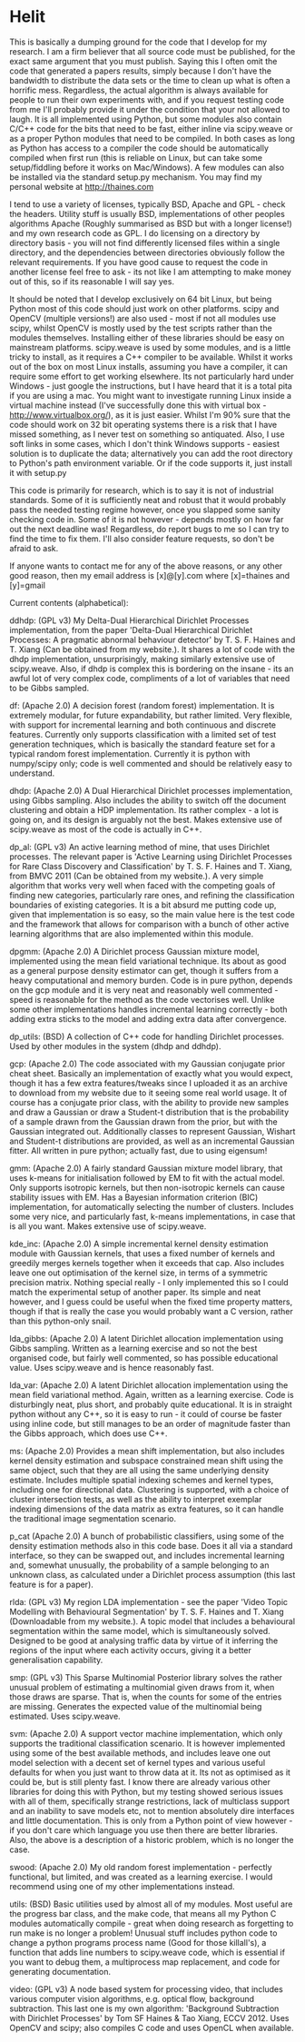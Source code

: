 # Helit
This is basically a dumping ground for the code that I develop for my research. I am a firm believer that all source code must be published, for the exact same argument that you must publish. Saying this I often omit the code that generated a papers results, simply because I don't have the bandwidth to distribute the data sets or the time to clean up what is often a horrific mess. Regardless, the actual algorithm is always available for people to run their own experiments with, and if you request testing code from me I'll probably provide it under the condition that your not allowed to laugh. It is all implemented using Python, but some modules also contain C/C++ code for the bits that need to be fast, either inline via scipy.weave or as a proper Python modules that need to be compiled. In both cases as long as Python has access to a compiler the code should be automatically compiled when first run (this is reliable on Linux, but can take some setup/fiddling before it works on Mac/Windows). A few modules can also be installed via the standard setup.py mechanism. You may find my personal website at http://thaines.com

I tend to use a variety of licenses, typically BSD, Apache and GPL - check the headers. Utility stuff is usually BSD, implementations of other peoples algorithms Apache (Roughly summarised as BSD but with a longer license!) and my own research code as GPL. I do licensing on a directory by directory basis - you will not find differently licensed files within a single directory, and the dependencies between directories obviously follow the relevant requirements. If you have good cause to request the code in another license feel free to ask - its not like I am attempting to make money out of this, so if its reasonable I will say yes.

It should be noted that I develop exclusively on 64 bit Linux, but being Python most of this code should just work on other platforms. scipy and OpenCV (multiple versions!) are also used - most if not all modules use scipy, whilst OpenCV is mostly used by the test scripts rather than the modules themselves. Installing either of these libraries should be easy on mainstream platforms. scipy.weave is used by some modules, and is a little tricky to install, as it requires a C++ compiler to be available. Whilst it works out of the box on most Linux installs, assuming you have a compiler, it can require some effort to get working elsewhere. Its not particularly hard under Windows - just google the instructions, but I have heard that it is a total pita if you are using a mac. You might want to investigate running Linux inside a virtual machine instead (I've successfully done this with virtual box - http://www.virtualbox.org/), as it is just easier. Whilst I'm 90% sure that the code should work on 32 bit operating systems there is a risk that I have missed something, as I never test on something so antiquated. Also, I use soft links in some cases, which I don't think Windows supports - easiest solution is to duplicate the data; alternatively you can add the root directory to Python's path environment variable. Or if the code supports it, just install it with setup.py

This code is primarily for research, which is to say it is not of industrial standards. Some of it is sufficiently neat and robust that it would probably pass the needed testing regime however, once you slapped some sanity checking code in. Some of it is not however - depends mostly on how far out the next deadline was! Regardless, do report bugs to me so I can try to find the time to fix them. I'll also consider feature requests, so don't be afraid to ask.

If anyone wants to contact me for any of the above reasons, or any other good reason, then my email address is [x]@[y].com where [x]=thaines and [y]=gmail


Current contents (alphabetical):

ddhdp: (GPL v3) My Delta-Dual Hierarchical Dirichlet Processes implementation, from the paper 'Delta-Dual Hierarchical Dirichlet Processes: A pragmatic abnormal behaviour detector' by T. S. F. Haines and T. Xiang (Can be obtained from my website.). It shares a lot of code with the dhdp implementation, unsurprisingly, making similarly extensive use of scipy.weave. Also, if dhdp is complex this is bordering on the insane - its an awful lot of very complex code, compliments of a lot of variables that need to be Gibbs sampled.

df: (Apache 2.0) A decision forest (random forest) implementation. It is extremely modular, for future expandability, but rather limited. Very flexible, with support for incremental learning and both continuous and discrete features. Currently only supports classification with a limited set of test generation techniques, which is basically the standard feature set for a typical random forest implementation. Currently it is python with numpy/scipy only; code is well commented and should be relatively easy to understand.

dhdp: (Apache 2.0) A Dual Hierarchical Dirichlet processes implementation, using Gibbs sampling. Also includes the ability to switch off the document clustering and obtain a HDP implementation. Its rather complex - a lot is going on, and its design is arguably not the best. Makes extensive use of scipy.weave as most of the code is actually in C++.

dp_al: (GPL v3) An active learning method of mine, that uses Dirichlet processes. The relevant paper is 'Active Learning using Dirichlet Processes for Rare Class Discovery and Classification' by T. S. F. Haines and T. Xiang, from BMVC 2011 (Can be obtained from my website.). A very simple algorithm that works very well when faced with the competing goals of finding new categories, particularly rare ones, and refining the classification boundaries of existing categories. It is a bit absurd me putting code up, given that implementation is so easy, so the main value here is the test code and the framework that allows for comparison with a bunch of other active learning algorithms that are also implemented within this module.

dpgmm: (Apache 2.0) A Dirichlet process Gaussian mixture model, implemented using the mean field variational technique. Its about as good as a general purpose density estimator can get, though it suffers from a heavy computational and memory burden. Code is in pure python, depends on the gcp module and it is very neat and reasonably well commented - speed is reasonable for the method as the code vectorises well. Unlike some other implementations handles incremental learning correctly - both adding extra sticks to the model and adding extra data after convergence.

dp_utils: (BSD) A collection of C++ code for handling Dirichlet processes. Used by other modules in the system (dhdp and ddhdp).

gcp: (Apache 2.0) The code associated with my Gaussian conjugate prior cheat sheet. Basically an implementation of exactly what you would expect, though it has a few extra features/tweaks since I uploaded it as an archive to download from my website due to it seeing some real world usage. It of course has a conjugate prior class, with the ability to provide new samples and draw a Gaussian or draw a Student-t distribution that is the probability of a sample drawn from the Gaussian drawn from the prior, but with the Gaussian integrated out. Additionally classes to represent Gaussian, Wishart and Student-t distributions are provided, as well as an incremental Gaussian fitter. All written in pure python; actually fast, due to using eigensum!

gmm: (Apache 2.0) A fairly standard Gaussian mixture model library, that uses k-means for initialisation followed by EM to fit with the actual model. Only supports isotropic kernels, but then non-isotropic kernels can cause stability issues with EM. Has a Bayesian information criterion (BIC) implementation, for automatically selecting the number of clusters. Includes some very nice, and particularly fast, k-means implementations, in case that is all you want. Makes extensive use of scipy.weave.

kde_inc: (Apache 2.0) A simple incremental kernel density estimation module with Gaussian kernels, that uses a fixed number of kernels and greedily merges kernels together when it exceeds that cap. Also includes leave one out optimisation of the kernel size, in terms of a symmetric precision matrix. Nothing special really - I only implemented this so I could match the experimental setup of another paper. Its simple and neat however, and I guess could be useful when the fixed time property matters, though if that is really the case you would probably want a C version, rather than this python-only snail.

lda_gibbs: (Apache 2.0) A latent Dirichlet allocation implementation using Gibbs sampling. Written as a learning exercise and so not the best organised code, but fairly well commented, so has possible educational value. Uses scipy.weave and is hence reasonably fast.

lda_var: (Apache 2.0) A latent Dirichlet allocation implementation using the mean field variational method. Again, written as a learning exercise. Code is disturbingly neat, plus short, and probably quite educational. It is in straight python without any C++, so it is easy to run - it could of course be faster using inline code, but still manages to be an order of magnitude faster than the Gibbs approach, which does use C++.

ms: (Apache 2.0) Provides a mean shift implementation, but also includes kernel density estimation and subspace constrained mean shift using the same object, such that they are all using the same underlying density estimate. Includes multiple spatial indexing schemes and kernel types, including one for directional data. Clustering is supported, with a choice of cluster intersection tests, as well as the ability to interpret exemplar indexing dimensions of the data matrix as extra features, so it can handle the traditional image segmentation scenario.

p_cat (Apache 2.0) A bunch of probabilistic classifiers, using some of the density estimation methods also in this code base. Does it all via a standard interface, so they can be swapped out, and includes incremental learning and, somewhat unusually, the probability of a sample belonging to an unknown class, as calculated under a Dirichlet process assumption (this last feature is for a paper).

rlda: (GPL v3) My region LDA implementation - see the paper 'Video Topic Modelling with Behavioural Segmentation' by T. S. F. Haines and T. Xiang (Downloadable from my website.). A topic model that includes a behavioural segmentation within the same model, which is simultaneously solved. Designed to be good at analysing traffic data by virtue of it inferring the regions of the input where each activity occurs, giving it a better generalisation capability.

smp: (GPL v3) This Sparse Multinomial Posterior library solves the rather unusual problem of estimating a multinomial given draws from it, when those draws are sparse. That is, when the counts for some of the entries are missing. Generates the expected value of the multinomial being estimated. Uses scipy.weave.

svm: (Apache 2.0) A support vector machine implementation, which only supports the traditional classification scenario. It is however implemented using some of the best available methods, and includes leave one out model selection with a decent set of kernel types and various useful defaults for when you just want to throw data at it. Its not as optimised as it could be, but is still plenty fast. I know there are already various other libraries for doing this with Python, but my testing showed serious issues with all of them, specifically strange restrictions, lack of multiclass support and an inability to save models etc, not to mention absolutely dire interfaces and little documentation. This is only from a Python point of view however - if you don't care which language you use then there are better libraries. Also, the above is a description of a historic problem, which is no longer the case.

swood: (Apache 2.0) My old random forest implementation - perfectly functional, but limited, and was created as a learning exercise. I would recommend using one of my other implementations instead.

utils: (BSD) Basic utilities used by almost all of my modules. Most useful are the progress bar class, and the make code, that means all my Python C modules automatically compile - great when doing research as forgetting to run make is no longer a problem! Unusual stuff includes python code to change a python programs process name (Good for those killall's), a function that adds line numbers to scipy.weave code, which is essential if you want to debug them, a multiprocess map replacement, and code for generating documentation.

video: (GPL v3) A node based system for processing video, that includes various computer vision algorithms, e.g. optical flow, background subtraction. This last one is my own algorithm: 'Background Subtraction with Dirichlet Processes' by Tom SF Haines & Tao Xiang, ECCV 2012. Uses OpenCV and scipy; also compiles C code and uses OpenCL when available. 
